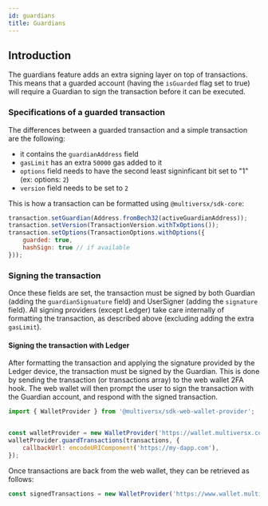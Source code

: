 ```yaml
---
id: guardians
title: Guardians
---
```


[comment]: # (mx-abstract)

## Introduction

The guardians feature adds an extra signing layer on top of transactions. This means that a guarded account (having the `isGuarded` flag set to true) will require a Guardian to sign the transaction before it can be executed.

[comment]: # (mx-context-auto)

### Specifications of a guarded transaction

The differences between a guarded transaction and a simple transaction are the following:
- it contains the `guardianAddress` field
- `gasLimit` has an extra `50000` gas added to it
- `options` field needs to have the second least signinficant bit set to "1" (ex: options: `2`)
- `version` field needs to be set to `2`

This is how a transaction can be formatted using `@multiversx/sdk-core`:

```js
transaction.setGuardian(Address.fromBech32(activeGuardianAddress));
transaction.setVersion(TransactionVersion.withTxOptions());
transaction.setOptions(TransactionOptions.withOptions({
    guarded: true,
    hashSign: true // if available
}));
```

### Signing the transaction

Once these fields are set, the transaction must be signed by both Guardian (adding the `guardianSignuature` field) and UserSigner (adding the `signature` field).
All signing providers (except Ledger) take care internally of formatting the transaction, as described above (excluding adding the extra `gasLimit`).


#### Signing the transaction with Ledger 

After formatting the transaction and applying the signature provided by the Ledger device, the transaction must be signed by the Guardian. This is done by sending the transaction (or transactions array) to the web wallet 2FA hook. The web wallet will then prompt the user to sign the transaction with the Guardian account, and respond with the signed transaction.

```js
import { WalletProvider } from '@multiversx/sdk-web-wallet-provider';


const walletProvider = new WalletProvider('https://wallet.multiversx.com/dapp/init');
walletProvider.guardTransactions(transactions, {
    callbackUrl: encodeURIComponent('https://my-dapp.com'),
});
```
Once transactions are back from the web wallet, they can be retrieved as follows:

```js
const signedTransactions = new WalletProvider('https://www.wallet.multiversx.com/dapp/init').getTransactionsFromWalletUrl();
```


